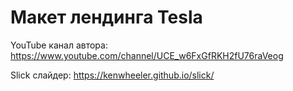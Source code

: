# Макет лендинга Tesla
YouTube канал автора: https://www.youtube.com/channel/UCE_w6FxGfRKH2fU76raVeog

Slick слайдер: https://kenwheeler.github.io/slick/
